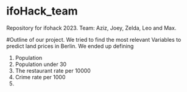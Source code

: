 # ifoHack_team
Repository for ifohack 2023. Team: Aziz, Joey, Zelda, Leo and Max.

#Outline of our project. 
We tried to find the most relevant Variables to predict land prices in Berlin. 
We ended up defining
1. Population
2. Population under 30 
3. The restaurant rate per 10000 
4. Crime rate per 1000
5. 

